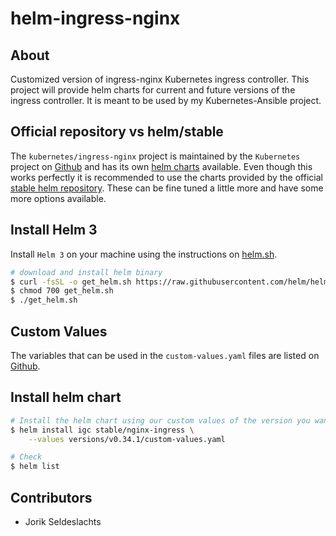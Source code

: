 # helm-ingress-nginx

## About
Customized version of ingress-nginx Kubernetes ingress controller.
This project will provide helm charts for current and future versions of the ingress controller.
It is meant to be used by my Kubernetes-Ansible project.


## Official repository vs helm/stable
The `kubernetes/ingress-nginx` project is maintained by the `Kubernetes` project on [Github](https://github.com/kubernetes/ingress-nginx/) and has its own [helm charts](https://github.com/kubernetes/ingress-nginx/tree/master/charts/ingress-nginx) available. Even though this works perfectly it is recommended to use the charts provided by the official [stable helm repository](https://github.com/helm/charts/tree/master/stable/nginx-ingress). These can be fine tuned a little more and have some more options available.


## Install Helm 3
Install `Helm 3` on your machine using the instructions on [helm.sh](https://helm.sh/docs/intro/install/).
```sh
# download and install helm binary
$ curl -fsSL -o get_helm.sh https://raw.githubusercontent.com/helm/helm/master/scripts/get-helm-3
$ chmod 700 get_helm.sh
$ ./get_helm.sh
```


## Custom Values
The variables that can be used in the `custom-values.yaml` files are listed on [Github](https://github.com/helm/charts/tree/master/stable/nginx-ingress#configuration).


## Install helm chart
```sh
# Install the helm chart using our custom values of the version you want
$ helm install igc stable/nginx-ingress \
    --values versions/v0.34.1/custom-values.yaml

# Check
$ helm list
```


## Contributors
- Jorik Seldeslachts